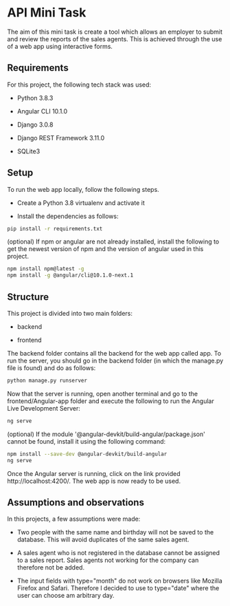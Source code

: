 # API Mini Task

The aim of this mini task is create a tool which allows an employer to submit and review the reports of the sales agents. This is achieved through the use of a web app using interactive forms.

## Requirements

For this project, the following tech stack was used:

* Python 3.8.3

* Angular CLI 10.1.0

* Django 3.0.8

* Django REST Framework 3.11.0

* SQLite3


## Setup

To run the web app locally, follow the following steps.

* Create a Python 3.8 virtualenv and activate it

* Install the dependencies as follows:
```bash
pip install -r requirements.txt
```
 (optional) If npm or angular are not already installed, install the following to get the newest version of npm and the version of angular used in this project.
```bash
npm install npm@latest -g
npm install -g @angular/cli@10.1.0-next.1

```



## Structure

This project is divided into two main folders: 

* backend

* frontend

The backend folder contains all the backend for the web app called app. To run the server, you should go in the backend folder (in which the manage.py file is found) and do as follows:
```bash
python manage.py runserver
```

Now that the server is running, open another terminal and go to the frontend/Angular-app folder and execute the following to run the Angular Live Development Server:
```bash
ng serve
```

 (optional) If the module '@angular-devkit/build-angular/package.json' cannot be found, install it using the following command:
```bash
npm install --save-dev @angular-devkit/build-angular
ng serve

```

Once the Angular server is running, click on the link provided http://localhost:4200/. The web app is now ready to be used.

## Assumptions and observations

In this projects, a few assumptions were made:
* Two people with the same name and birthday will not be saved to the database. This will avoid duplicates of the same sales agent.

* A sales agent who is not registered in the database cannot be assigned to a sales report. Sales agents not working for the company can therefore not be added.

* The input fields with type="month" do not work on browsers like Mozilla Firefox and Safari. Therefore I decided to use to type="date" where the user can choose am arbitrary day.
